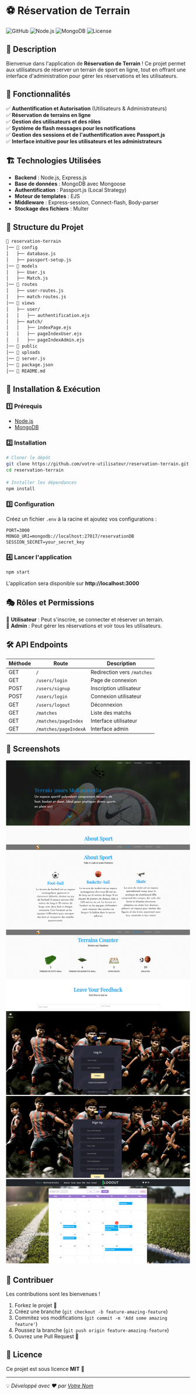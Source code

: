 # ⚽ Réservation de Terrain

![GitHub](https://img.shields.io/badge/Version-1.0-blue?style=for-the-badge)
![Node.js](https://img.shields.io/badge/Node.js-Express-green?style=for-the-badge)
![MongoDB](https://img.shields.io/badge/Database-MongoDB-success?style=for-the-badge)
![License](https://img.shields.io/badge/License-MIT-orange?style=for-the-badge)

## 📌 Description
Bienvenue dans l'application de **Réservation de Terrain** ! Ce projet permet aux utilisateurs de réserver un terrain de sport en ligne, tout en offrant une interface d'administration pour gérer les réservations et les utilisateurs.

## 🚀 Fonctionnalités
✅ **Authentification et Autorisation** (Utilisateurs & Administrateurs)  
✅ **Réservation de terrains en ligne**  
✅ **Gestion des utilisateurs et des rôles**  
✅ **Système de flash messages pour les notifications**  
✅ **Gestion des sessions et de l'authentification avec Passport.js**  
✅ **Interface intuitive pour les utilisateurs et les administrateurs**  

## 🏗️ Technologies Utilisées
- **Backend** : Node.js, Express.js
- **Base de données** : MongoDB avec Mongoose
- **Authentification** : Passport.js (Local Strategy)
- **Moteur de templates** : EJS
- **Middleware** : Express-session, Connect-flash, Body-parser
- **Stockage des fichiers** : Multer

## 📂 Structure du Projet
```bash
📁 reservation-terrain
│── 📂 config
│   ├── database.js
│   ├── passport-setup.js
│── 📂 models
│   ├── User.js
│   ├── Match.js
│── 📂 routes
│   ├── user-routes.js
│   ├── match-routes.js
│── 📂 views
│   ├── user/
│   │   ├── authentification.ejs
│   ├── match/
│   │   ├── indexPage.ejs
│   │   ├── pageIndexUser.ejs
│   │   ├── pageIndexAdmin.ejs
│── 📂 public
│── 📂 uploads
│── 📜 server.js
│── 📜 package.json
│── 📜 README.md
```

## 🔧 Installation & Exécution
### 1️⃣ Prérequis
- [Node.js](https://nodejs.org/en/download/)
- [MongoDB](https://www.mongodb.com/try/download/community)

### 2️⃣ Installation
```bash
# Cloner le dépôt
git clone https://github.com/votre-utilisateur/reservation-terrain.git
cd reservation-terrain

# Installer les dépendances
npm install
```

### 3️⃣ Configuration
Créez un fichier `.env` à la racine et ajoutez vos configurations :
```env
PORT=3000
MONGO_URI=mongodb://localhost:27017/reservationDB
SESSION_SECRET=your_secret_key
```

### 4️⃣ Lancer l'application
```bash
npm start
```
L'application sera disponible sur **http://localhost:3000**

## 🎭 Rôles et Permissions
👤 **Utilisateur** : Peut s'inscrire, se connecter et réserver un terrain.  
👑 **Admin** : Peut gérer les réservations et voir tous les utilisateurs.  

## 🛠️ API Endpoints
| Méthode | Route | Description |
|---------|------------------|----------------------|
| GET | `/` | Redirection vers `/matches` |
| GET | `/users/login` | Page de connexion |
| POST | `/users/signup` | Inscription utilisateur |
| POST | `/users/login` | Connexion utilisateur |
| GET | `/users/logout` | Déconnexion |
| GET | `/matches` | Liste des matchs |
| GET | `/matches/pageIndex` | Interface utilisateur |
| GET | `/matches/pageIndexA` | Interface admin |

## 📸 Screenshots
![alt text](image.png)
![alt text](image-1.png)
![alt text](image-2.png)
![alt text](image-3.png)
![alt text](image-4.png)
![alt text](image-5.png)


## 🤝 Contribuer
Les contributions sont les bienvenues !
1. Forkez le projet 🍴
2. Créez une branche (`git checkout -b feature-amazing-feature`)
3. Commitez vos modifications (`git commit -m 'Add some amazing feature'`)
4. Poussez la branche (`git push origin feature-amazing-feature`)
5. Ouvrez une Pull Request 📩

## 📜 Licence
Ce projet est sous licence **MIT** 📄

---
💡 _Développé avec ❤️ par [Votre Nom](https://github.com/votre-utilisateur)_

